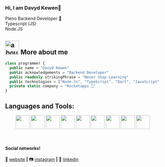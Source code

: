 
### Hi, I am Davyd Kewen👋

Pleno Backend Developer 🚀<br/>
Typescript (JS)<br/>
Node.JS<br/>



## <img width="45" alt="about" src="https://cdn.jsdelivr.net/gh/devicons/devicon/icons/npm/npm-original-wordmark.svg"> More about me

<!-- <img align="right" width="300" src="https://i2.wp.com/allhtaccess.info/wp-content/uploads/2018/03/programming.gif?fit=1281%2C716&ssl=1" /> -->

```TypeScript
class programmer {
  public name = "Davyd Kewen"
  public acknowledgements = "Backend Developer"
  public readonly strikingPhrase = "Never Stop Learning"
  public technologies = ["Node.Js", "TypeScript", "Dart", "JavaScript", "Flutter", "React Native"]
  private static company = "Rocketapps 🚀"
}
```

## **Languages and Tools:**  

<div align="center">	
	<img height="45" src="https://cdn.jsdelivr.net/gh/devicons/devicon/icons/java/java-original.svg" />
	<img height="45" src="https://cdn.jsdelivr.net/gh/devicons/devicon/icons/javascript/javascript-original.svg" />
	<img height="45" src="https://cdn.jsdelivr.net/gh/devicons/devicon/icons/nodejs/nodejs-original.svg"/>
	<img height="45" src="https://cdn.jsdelivr.net/gh/devicons/devicon/icons/typescript/typescript-original.svg"/>
        <img height="45" src="https://cdn.jsdelivr.net/gh/devicons/devicon/icons/react/react-original.svg" />
	<img height="45" src="https://cdn.jsdelivr.net/gh/devicons/devicon/icons/flutter/flutter-original.svg"/>
	<img height="45" src="https://cdn.jsdelivr.net/gh/devicons/devicon/icons/dart/dart-original.svg" />
	<img height="45" src="https://cdn.jsdelivr.net/gh/devicons/devicon/icons/git/git-original.svg"/>
	<img height="45" src="https://cdn.jsdelivr.net/gh/devicons/devicon/icons/postgresql/postgresql-original.svg"/>
</div>




[website]: https://rocketzapi.com.br/
[instagram]: https://instagram.com/davydkewen
[linkedin]: https://www.linkedin.com/in/davyd-kewen-66b0121aa/
<br>

#### Social networks!

🏡 [website][website] **|** 
📷 [instagram][instagram] **|** 
👔 [linkedin][linkedin]

